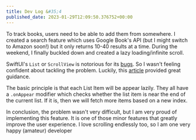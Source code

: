 ```yaml
---
title: Dev Log &#35;4
published_date: 2023-01-29T12:09:50.376752+00:00
---
```


To track books, users need to be able to add them from somewhere. I created a search feature which uses Google Book's API (but I might switch to Amazon soon!) but it only returns 10-40 results at a time. During the weekend, I finally buckled down and created a lazy loading/infinite scroll.

SwiftUI's `List` or `ScrollView` is notorious for its [bugs](https://mjtsai.com/blog/2023/01/27/swiftui-in-timing-app/). So I wasn't feeling confident about tackling the problem. Luckily, this [article](https://www.donnywals.com/implementing-an-infinite-scrolling-list-with-swiftui-and-combine/) provided great guidance.

The basic principle is that each List Item will be appear lazily. They all have a `.onAppear` modifier which checks whether the list item is near the end of the current list. If it is, then we will fetch more items based on a new index.

In conclusion, the problem wasn't very difficult, but I am very proud of implementing this feature. It is one of those minor features that greatly improve the user experience. I love scrolling endlessly too, so I am one very happy (amateur) developer
